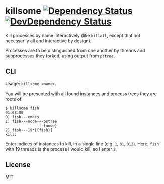 # killsome [![Dependency Status][david-badge]][david] [![DevDependency Status][david-dev-badge]][david-dev]

[david-badge]: https://david-dm.org/eush77/regex-format.png
[david]: https://david-dm.org/eush77/regex-format
[david-dev-badge]: https://david-dm.org/eush77/regex-format/dev-status.png
[david-dev]: https://david-dm.org/eush77/regex-format#info=devDependencies

Kill processes by name interactively (like `killall`, except that not necessarily all and interactive by design).

Processes are to be distinguished from one another by threads and subprocesses they forked, using output from `pstree`.

## CLI

Usage: `killsome <name>`.

You will be presented with all found instances and process trees they are roots of.

```
$ killsome fish                                                                                                                                          01:08:00
0) fish---emacs
1) fish---node-+-pstree
               `-{node}
2) fish---19*[{fish}]
kill:
```

Enter indices of instances to kill, in a single line (e.g. `1`, `01`, `012`). Here, `fish` with 19 threads is the process I would kill, so I enter `2`.

## License

MIT